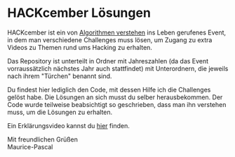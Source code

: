 # HACKcember Lösungen
HACKcember ist ein von [Algorithmen verstehen](https://www.youtube.com/channel/UCswWBF6ZkGnLG3sLRR65xRw) ins Leben gerufenes Event, in dem man verschiedene Challenges muss lösen, um Zugang zu extra Videos zu Themen rund ums Hacking zu erhalten.

Das Repository ist unterteilt in Ordner mit Jahreszahlen (da das Event vorraussätzlich nächstes Jahr auch stattfindet) mit Unterordnern, die jeweils nach ihrem "Türchen" benannt sind.

Du findest hier lediglich den Code, mit dessen Hilfe ich die Challenges gelöst habe. Die Lösungen an sich musst du selber herausbekommen. Der Code wurde teilweise beabsichtigt so geschrieben, dass man ihn verstehen muss, um die Lösungen zu erhalten.

Ein Erklärungsvideo kannst du [hier](https://www.youtube.com/watch?v=G3vLQP5yAKQ) finden.

Mit freundlichen Grüßen<br>
Maurice-Pascal
